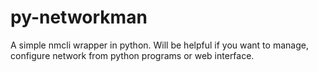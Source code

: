 # py-networkman
A simple nmcli wrapper in python. Will be helpful if you want to manage, configure network from python programs or web interface.
